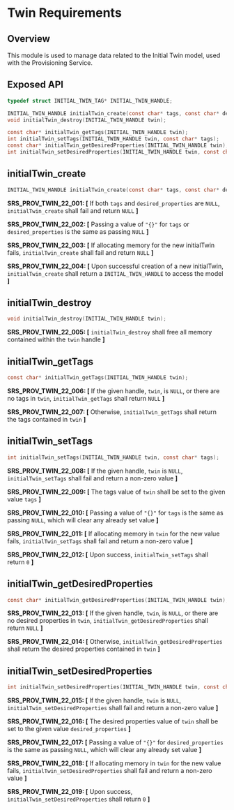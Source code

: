 # Twin Requirements

## Overview

This module is used to manage data related to the Initial Twin model, used with the Provisioning Service.

## Exposed API

```c
typedef struct INITIAL_TWIN_TAG* INITIAL_TWIN_HANDLE;

INITIAL_TWIN_HANDLE initialTwin_create(const char* tags, const char* desired_properties);
void initialTwin_destroy(INITIAL_TWIN_HANDLE twin);

const char* initialTwin_getTags(INITIAL_TWIN_HANDLE twin);
int initialTwin_setTags(INITIAL_TWIN_HANDLE twin, const char* tags);
const char* initialTwin_getDesiredProperties(INITIAL_TWIN_HANDLE twin);
int initialTwin_setDesiredProperties(INITIAL_TWIN_HANDLE twin, const char* desired_properties);
```


## initialTwin_create

```c
INITIAL_TWIN_HANDLE initialTwin_create(const char* tags, const char* desired_properties);
```

**SRS_PROV_TWIN_22_001: [** If both `tags` and `desired_properties` are `NULL`, `initialTwin_create` shall fail and return `NULL` **]**

**SRS_PROV_TWIN_22_002: [** Passing a value of `"{}"` for `tags` or `desired_properties` is the same as passing `NULL` **]**

**SRS_PROV_TWIN_22_003: [** If allocating memory for the new initialTwin fails, `initialTwin_create` shall fail and return `NULL` **]**

**SRS_PROV_TWIN_22_004: [** Upon successful creation of a new initialTwin, `initialTwin_create` shall return a `INITIAL_TWIN_HANDLE` to access the model **]**


## initialTwin_destroy

```c
void initialTwin_destroy(INITIAL_TWIN_HANDLE twin);
```

**SRS_PROV_TWIN_22_005: [** `initialTwin_destroy` shall free all memory contained within the `twin` handle **]**


## initialTwin_getTags

```c
const char* initialTwin_getTags(INITIAL_TWIN_HANDLE twin);
``` 

**SRS_PROV_TWIN_22_006: [** If the given handle, `twin`, is `NULL`, or there are no tags in `twin`, `initialTwin_getTags` shall return `NULL` **]**

**SRS_PROV_TWIN_22_007: [** Otherwise, `initialTwin_getTags` shall return the tags contained in `twin` **]**


## initialTwin_setTags

```c
int initialTwin_setTags(INITIAL_TWIN_HANDLE twin, const char* tags);
```

**SRS_PROV_TWIN_22_008: [** If the given handle, `twin` is `NULL`, `initialTwin_setTags` shall fail and return a non-zero value **]**

**SRS_PROV_TWIN_22_009: [** The tags value of `twin` shall be set to the given value `tags` **]**

**SRS_PROV_TWIN_22_010: [** Passing a value of `"{}"` for `tags` is the same as passing `NULL`, which will clear any already set value **]**

**SRS_PROV_TWIN_22_011: [** If allocating memory in `twin` for the new value fails, `initialTwin_setTags` shall fail and return a non-zero value **]**

**SRS_PROV_TWIN_22_012: [** Upon success, `initialTwin_setTags` shall return `0` **]**


## initialTwin_getDesiredProperties

```c
const char* initialTwin_getDesiredProperties(INITIAL_TWIN_HANDLE twin);
``` 

**SRS_PROV_TWIN_22_013: [** If the given handle, `twin`, is `NULL`, or there are no desired properties in `twin`, `initialTwin_getDesiredProperties` shall return `NULL` **]**

**SRS_PROV_TWIN_22_014: [** Otherwise, `initialTwin_getDesiredProperties` shall return the desired properties contained in `twin` **]**


## initialTwin_setDesiredProperties

```c
int initialTwin_setDesiredProperties(INITIAL_TWIN_HANDLE twin, const char* desired_properties);
``` 

**SRS_PROV_TWIN_22_015: [** If the given handle, `twin` is `NULL`, `initialTwin_setDesiredProperties` shall fail and return a non-zero value **]**

**SRS_PROV_TWIN_22_016: [** The desired properties value of `twin` shall be set to the given value `desired_properties` **]**

**SRS_PROV_TWIN_22_017: [** Passing a value of `"{}"` for `desired_properties` is the same as passing `NULL`, which will clear any already set value **]**

**SRS_PROV_TWIN_22_018: [** If allocating memory in `twin` for the new value fails, `initialTwin_setDesiredProperties` shall fail and return a non-zero value **]**

**SRS_PROV_TWIN_22_019: [** Upon success, `initialTwin_setDesiredProperties` shall return `0` **]**